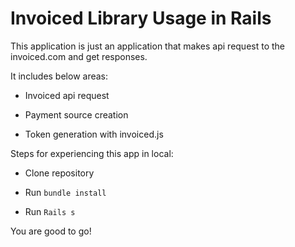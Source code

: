 # Invoiced Library Usage in Rails

This application is just an application that makes api request to the invoiced.com and get responses.

It includes below areas:

* Invoiced api request

* Payment source creation

* Token generation with invoiced.js

Steps for experiencing this app in local:

* Clone repository

* Run `bundle install`

* Run `Rails s`

You are good to go!

